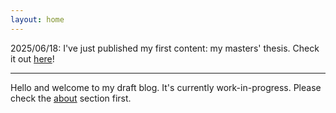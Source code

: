 ```yaml
---
layout: home
---
```


2025/06/18: I've just published my first content: my masters' thesis. Check it out [here](https://gregnst.github.io/blog/content/2025-06-masters-thesis/2025-06-masters-thesis.html)!

---

Hello and welcome to my draft blog. It's currently work-in-progress. Please check the [about](https://gregnst.github.io/blog/about.html) section first.
